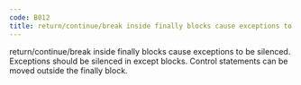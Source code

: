 ```yaml
---
code: B012
title: return/continue/break inside finally blocks cause exceptions to be silenced
---
```


return/continue/break inside finally blocks cause exceptions to be silenced. Exceptions should be silenced in except blocks. Control statements can be moved outside the finally block.
